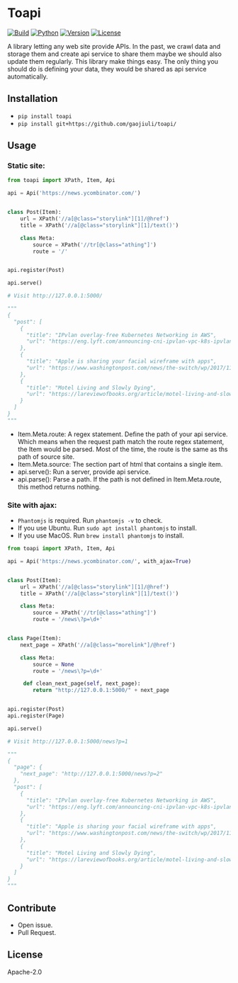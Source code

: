 # Toapi

[![Build](https://travis-ci.org/gaojiuli/toapi.svg?branch=master)](https://travis-ci.org/gaojiuli/toapi)
[![Python](https://img.shields.io/pypi/pyversions/toapi.svg)](https://pypi.python.org/pypi/toapi/)
[![Version](https://img.shields.io/pypi/v/toapi.svg)](https://pypi.python.org/pypi/toapi/)
[![License](https://img.shields.io/pypi/l/toapi.svg)](https://pypi.python.org/pypi/toapi/)

A library letting any web site provide APIs.
In the past, we crawl data and storage them and create api service to share them maybe we should also update them regularly.
This library make things easy.
The only thing you should do is defining your data, they would be shared as api service automatically.

## Installation

- `pip install toapi`
- `pip install git+https://github.com/gaojiuli/toapi/`

## Usage

### Static site:

```python
from toapi import XPath, Item, Api

api = Api('https://news.ycombinator.com/')


class Post(Item):
    url = XPath('//a[@class="storylink"][1]/@href')
    title = XPath('//a[@class="storylink"][1]/text()')

    class Meta:
        source = XPath('//tr[@class="athing"]')
        route = '/'


api.register(Post)

api.serve()

# Visit http://127.0.0.1:5000/

"""
{
  "post": [
    {
      "title": "IPvlan overlay-free Kubernetes Networking in AWS", 
      "url": "https://eng.lyft.com/announcing-cni-ipvlan-vpc-k8s-ipvlan-overlay-free-kubernetes-networking-in-aws-95191201476e"
    }, 
    {
      "title": "Apple is sharing your facial wireframe with apps", 
      "url": "https://www.washingtonpost.com/news/the-switch/wp/2017/11/30/apple-is-sharing-your-face-with-apps-thats-a-new-privacy-worry/"
    }, 
    {
      "title": "Motel Living and Slowly Dying", 
      "url": "https://lareviewofbooks.org/article/motel-living-and-slowly-dying/#!"
    }
  ]
}
"""
```

- Item.Meta.route: A regex statement. Define the path of your api service. Which means when the request path match the route regex statement, the Item would be parsed. Most of the time, the route is the same as ths path of source site.
- Item.Meta.source: The section part of html that contains a single item.
- api.serve(): Run a server, provide api service.
- api.parse(): Parse a path. If the path is not defined in Item.Meta.route, this method returns nothing.

### Site with ajax:

- `Phantomjs` is required. Run `phantomjs -v` to check.
- If you use Ubuntu. Run `sudo apt install phantomjs` to install.
- If you use MacOS. Run `brew install phantomjs` to install.

```python
from toapi import XPath, Item, Api

api = Api('https://news.ycombinator.com/', with_ajax=True)


class Post(Item):
    url = XPath('//a[@class="storylink"][1]/@href')
    title = XPath('//a[@class="storylink"][1]/text()')

    class Meta:
        source = XPath('//tr[@class="athing"]')
        route = '/news\?p=\d+'


class Page(Item):
    next_page = XPath('//a[@class="morelink"]/@href')

    class Meta:
        source = None
        route = '/news\?p=\d+'

     def clean_next_page(self, next_page):
        return "http://127.0.0.1:5000/" + next_page


api.register(Post)
api.register(Page)

api.serve()

# Visit http://127.0.0.1:5000/news?p=1

"""
{
  "page": {
    "next_page": "http://127.0.0.1:5000/news?p=2"
  },
  "post": [
    {
      "title": "IPvlan overlay-free Kubernetes Networking in AWS", 
      "url": "https://eng.lyft.com/announcing-cni-ipvlan-vpc-k8s-ipvlan-overlay-free-kubernetes-networking-in-aws-95191201476e"
    }, 
    {
      "title": "Apple is sharing your facial wireframe with apps", 
      "url": "https://www.washingtonpost.com/news/the-switch/wp/2017/11/30/apple-is-sharing-your-face-with-apps-thats-a-new-privacy-worry/"
    }, 
    {
      "title": "Motel Living and Slowly Dying", 
      "url": "https://lareviewofbooks.org/article/motel-living-and-slowly-dying/#!"
    }
  ]
}
"""
```

## Contribute

- Open issue.
- Pull Request.

## License

Apache-2.0
